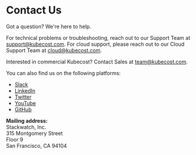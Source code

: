 # Contact Us

Got a question? We're here to help.

For technical problems or troubleshooting, reach out to our Support Team at [support@kubecost.com](mailto:support@kubecost.com). For cloud support, please reach out to our Cloud Support Team at [cloud@kubecost.com](mailto:cloud@kubecost.com).

Interested in commercial Kubecost? Contact Sales at [team@kubecost.com](mailto:team@kubecost.com).

You can also find us on the following platforms:

* [Slack](https://join.slack.com/t/kubecost/shared\_invite/zt-1yimdty93-IydqbQFcTyVmZ8q0v8E8tw)
* [LinkedIn](https://www.linkedin.com/company/kubecost/)
* [Twitter](https://twitter.com/kubecost)
* [YouTube](https://www.youtube.com/channel/UChIoMpeXm85T-kPCW1p9\_PA/featured)
* [GitHub](https://github.com/kubecost)

**Mailing address:**\
Stackwatch, Inc.\
315 Montgomery Street\
Floor 9\
San Francisco, CA 94104
